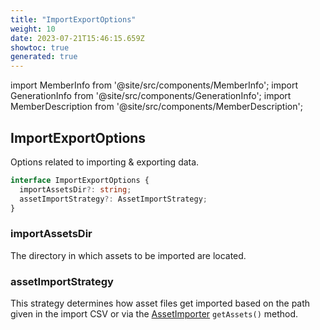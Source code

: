 ```yaml
---
title: "ImportExportOptions"
weight: 10
date: 2023-07-21T15:46:15.659Z
showtoc: true
generated: true
---
```

<!-- This file was generated from the Vendure source. Do not modify. Instead, re-run the "docs:build" script -->
import MemberInfo from '@site/src/components/MemberInfo';
import GenerationInfo from '@site/src/components/GenerationInfo';
import MemberDescription from '@site/src/components/MemberDescription';


## ImportExportOptions

<GenerationInfo sourceFile="packages/core/src/config/vendure-config.ts" sourceLine="848" packageName="@vendure/core" />

Options related to importing & exporting data.

```ts title="Signature"
interface ImportExportOptions {
  importAssetsDir?: string;
  assetImportStrategy?: AssetImportStrategy;
}
```

<div className="members-wrapper">

### importAssetsDir

<MemberInfo kind="property" type="string" default="__dirname"   />

The directory in which assets to be imported are located.
### assetImportStrategy

<MemberInfo kind="property" type="<a href='/reference/typescript-api/import-export/asset-import-strategy#assetimportstrategy'>AssetImportStrategy</a>"  since="1.7.0"  />

This strategy determines how asset files get imported based on the path given in the
import CSV or via the <a href='/reference/typescript-api/import-export/asset-importer#assetimporter'>AssetImporter</a> `getAssets()` method.


</div>
